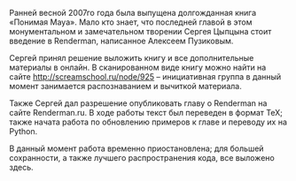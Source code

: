 Pанней весной 2007го года была выпущена долгожданная книга «Понимая Maya». Мало кто знает, что последней главой в этом монументальном и замечательном творении Сергея Цыпцына стоит введение в Renderman, написанное Алексеем Пузиковым.

Сергей принял решение выложить книгу и все дополнительные материалы в онлайн. В сканированном виде книгу можно найти на сайте http://screamschool.ru/node/925 – инициативная группа в данный момент занимается распознаванием и вычиткой материала.

Также Сергей дал разрешение опубликовать главу о Renderman на сайте Renderman.ru. В ходе работы текст был переведен в формат TeX; также начата работа по обновлению примеров к главе и переводу их на Python.

В данный момент работа временно приостановлена; для большей сохранности, а также лучшего распространения кода, все выложено здесь.
